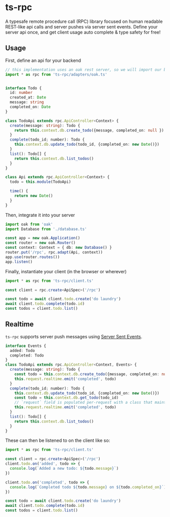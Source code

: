 # ts-rpc

A typesafe remote procedure call (RPC) library focused on human readable REST-like api calls and server pushes via server sent events. Define your server api once, and get client usage auto complete & type safety for free!


## Usage

First, define an api for your backend
```ts
// this implementation uses an oak rest server, so we will import our backend dependencies from the oak adapter
import * as rpc from 'ts-rpc/adapters/oak.ts'


interface Todo {
  id: number
  created_at: Date
  message: string
  completed_on: Date
}

class TodoApi extends rpc.ApiController<Context> {
  create(message: string): Todo {
    return this.context.db.create_todo({message, completed_on: null })
  }
  complete(todo_id; number): Todo {
    this.context.db.update_todo(todo_id, {completed_on: new Date()})
  }
  list(): Todo[] {
    return this.context.db.list_todos()
  }
}

class Api extends rpc.ApiController<Context> {
  todo = this.module(TodoApi)

  time() {
    return new Date()
  }
}
```

Then, integrate it into your server
```ts
import oak from 'oak'
import Database from './database.ts'

const app = new oak.Application()
const router = new oak.Router()
const context: Context = { db: new Database() }
router.put('/rpc', rpc.adapt(Api, context))
app.use(router.routes())
app.listen()
```


Finally, instantiate your client (in the browser or wherever)
```ts
import * as rpc from 'ts-rpc/client.ts'

const client = rpc.create<ApiSpec>('/rpc')

const todo = await client.todo.create('do laundry')
await client.todo.complete(todo.id)
const todos = client.todo.list()
```

## Realtime
`ts-rpc` supports server push messages using [Server Sent Events](https://developer.mozilla.org/en-US/docs/Web/API/Server-sent_events/Using_server-sent_events).

```ts
interface Events {
  added: Todo
  completed: Todo
}
class TodoApi extends rpc.ApiController<Context, Events> {
  create(message: string): Todo {
    const todo = this.context.db.create_todo({message, completed_on: null })
    this.request.realtime.emit('completed', todo)
  }
  complete(todo_id; number): Todo {
    this.context.db.update_todo(todo_id, {completed_on: new Date()})
    const todo = this.context.db.get_todo(todo_id)
    // `request` field is populated per-request with a class that maintains the SSE connection
    this.request.realtime.emit('completed', todo)
  }
  list(): Todo[] {
    return this.context.db.list_todos()
  }
}
```
These can then be listened to on the client like so:
```ts
import * as rpc from 'ts-rpc/client.ts'

const client = rpc.create<ApiSpec>('/rpc')
client.todo.on('added', todo => {
  console.log(`Added a new todo: ${todo.message}`)
})

client.todo.on('completed', todo => {
  console.log(`Completed todo ${todo.message} on ${todo.completed_on}`)
})

const todo = await client.todo.create('do laundry')
await client.todo.complete(todo.id)
const todos = client.todo.list()
```
